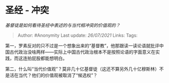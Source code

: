 # 圣经 - 冲突
*基督徒是如何看待圣经中表述的与当代相冲突的价值观的？*

> Author: #Anonymity
> Last update: *26/07/2021*
> Links:
> Tags:

第一，罗素反对的只不过是一个想象出来的“基督教”，他那跟读一读论语就批评中国古代政治没啥两样——实际上中国古代政治根本不是按照论语的字面意义在实践，而这连拍屁股都能想明白。

第二，什么叫“当代价值观”？莫非几十亿基督徒（这还不算另外几十亿穆斯林）不是活在当代？他们的价值观被取消了“候选权”？
